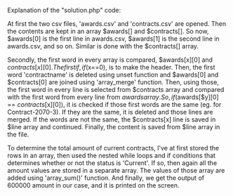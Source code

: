 Explanation of the "solution.php" code:

At first the two csv files, 'awards.csv' and 'contracts.csv' are opened. Then the contents are kept in an array $awards[] and $contracts[]. So now, $awards[0] is the first line in awards.csv, $awards[1] is the second line in awards.csv, and so on. Similar is done with the $contracts[] array.

Secondly, the first word in every array is compared, $awards[x][0] and $contracts[x][0]. The first if, if($x==0), is to make the header. Then, the first word 'contractname' is deleted using unset function and $awards[0] and $contracts[0] are joined using 'array_merge' function.
Then, using those, the first word in every line is selected from $contracts array and compared with the first word from every line from $awards array. So, if($awards[$y][0] == $contracts[$x][0]), it is checked if those first words are the same (eg. for Contract-2070-3). If they are the same, it is deleted and those lines are merged. If the words are not the same, the $contracts[x] line is saved in $line array and continued.
Finally, the content is saved from $line array in the file.

To determine the total amount of current contracts, I've at first stored the rows in an array, then used the nested while loops and if conditions that determines whether or not the status is 'Current'. If so, then again all the amount values are stored in a separate array. The values of those array are added using 'array_sum()' function. And finally, we get the output of 600000 amount in our case, and it is printed on the screen.
